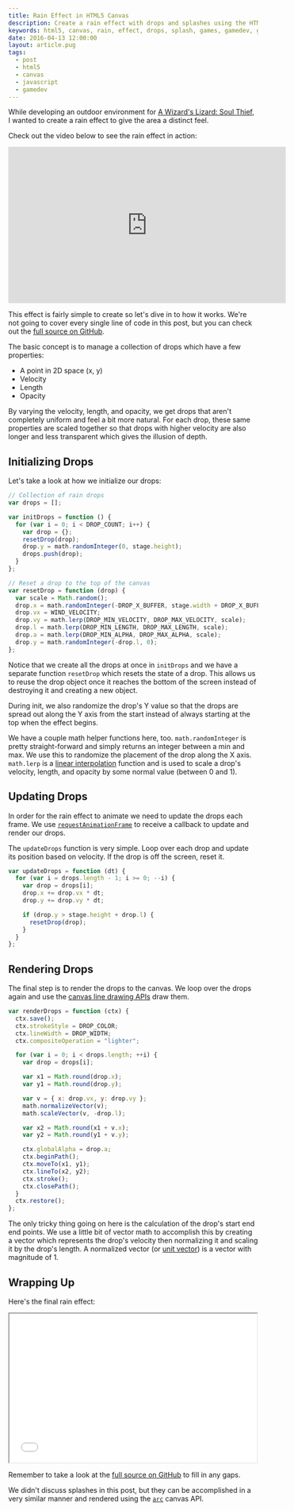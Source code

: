 ```yaml
---
title: Rain Effect in HTML5 Canvas
description: Create a rain effect with drops and splashes using the HTML5 canvas element and JavaScript.
keywords: html5, canvas, rain, effect, drops, splash, games, gamedev, game development, javascript
date: 2016-04-13 12:00:00
layout: article.pug
tags:
  - post
  - html5
  - canvas
  - javascript
  - gamedev
---
```

While developing an outdoor environment for [A Wizard's Lizard: Soul Thief][1], I wanted to create a rain effect to give the area a distinct feel.

Check out the video below to see the rain effect in action:

<iframe width="560" height="315" src="https://www.youtube.com/embed/EhVvrf5ahew" frameborder="0" allowfullscreen></iframe>

This effect is fairly simple to create so let's dive in to how it works. We're not going to cover every single line of code in this post, but you can check out the [full source on GitHub][2].

The basic concept is to manage a collection of drops which have a few properties:

* A point in 2D space (x, y)
* Velocity
* Length
* Opacity

By varying the velocity, length, and opacity, we get drops that aren't completely uniform and feel a bit more natural. For each drop, these same properties are scaled together so that drops with higher velocity are also longer and less transparent which gives the illusion of depth.

## Initializing Drops

Let's take a look at how we initialize our drops:

```js
// Collection of rain drops
var drops = [];

var initDrops = function () {
  for (var i = 0; i < DROP_COUNT; i++) {
    var drop = {};
    resetDrop(drop);
    drop.y = math.randomInteger(0, stage.height);
    drops.push(drop);
  }
};

// Reset a drop to the top of the canvas
var resetDrop = function (drop) {
  var scale = Math.random();
  drop.x = math.randomInteger(-DROP_X_BUFFER, stage.width + DROP_X_BUFFER);
  drop.vx = WIND_VELOCITY;
  drop.vy = math.lerp(DROP_MIN_VELOCITY, DROP_MAX_VELOCITY, scale);
  drop.l = math.lerp(DROP_MIN_LENGTH, DROP_MAX_LENGTH, scale);
  drop.a = math.lerp(DROP_MIN_ALPHA, DROP_MAX_ALPHA, scale);
  drop.y = math.randomInteger(-drop.l, 0);
};
```

Notice that we create all the drops at once in `initDrops` and we have a separate function `resetDrop` which resets the state of a drop. This allows us to reuse the drop object once it reaches the bottom of the screen instead of destroying it and creating a new object.

During init, we also randomize the drop's Y value so that the drops are spread out along the Y axis from the start instead of always starting at the top when the effect begins.

We have a couple math helper functions here, too. `math.randomInteger` is pretty straight-forward and simply returns an integer between a min and max. We use this to randomize the placement of the drop along the X axis. `math.lerp` is a [linear interpolation][3] function and is used to scale a drop's velocity, length, and opacity by some normal value (between 0 and 1).

## Updating Drops

In order for the rain effect to animate we need to update the drops each frame. We use [`requestAnimationFrame`][4] to receive a callback to update and render our drops.

The `updateDrops` function is very simple. Loop over each drop and update its position based on velocity. If the drop is off the screen, reset it.

```js
var updateDrops = function (dt) {
  for (var i = drops.length - 1; i >= 0; --i) {
    var drop = drops[i];
    drop.x += drop.vx * dt;
    drop.y += drop.vy * dt;

    if (drop.y > stage.height + drop.l) {
      resetDrop(drop);
    }
  }
};
```

## Rendering Drops

The final step is to render the drops to the canvas. We loop over the drops again and use the [canvas line drawing APIs][5] draw them.

```js
var renderDrops = function (ctx) {
  ctx.save();
  ctx.strokeStyle = DROP_COLOR;
  ctx.lineWidth = DROP_WIDTH;
  ctx.compositeOperation = "lighter";

  for (var i = 0; i < drops.length; ++i) {
    var drop = drops[i];

    var x1 = Math.round(drop.x);
    var y1 = Math.round(drop.y);

    var v = { x: drop.vx, y: drop.vy };
    math.normalizeVector(v);
    math.scaleVector(v, -drop.l);

    var x2 = Math.round(x1 + v.x);
    var y2 = Math.round(y1 + v.y);

    ctx.globalAlpha = drop.a;
    ctx.beginPath();
    ctx.moveTo(x1, y1);
    ctx.lineTo(x2, y2);
    ctx.stroke();
    ctx.closePath();
  }
  ctx.restore();
};
```

The only tricky thing going on here is the calculation of the drop's start end end points. We use a little bit of vector math to accomplish this by creating a vector which represents the drop's velocity then normalizing it and scaling it by the drop's length. A normalized vector (or [unit vector][6]) is a vector with magnitude of 1.

## Wrapping Up

Here's the final rain effect:

<iframe src="/sandbox/canvas-rain-demo/" width="500" height="300"></iframe>

Remember to take a look at the [full source on GitHub][2] to fill in any gaps.

We didn't discuss splashes in this post, but they can be accomplished in a very similar manner and rendered using the [`arc`][7] canvas API.

[1]: http://store.steampowered.com/app/373470
[2]: https://github.com/geoffb/canvas-rain-demo
[3]: https://en.wikipedia.org/wiki/Linear_interpolation
[4]: https://developer.mozilla.org/en-US/docs/Web/API/window/requestAnimationFrame
[5]: https://developer.mozilla.org/en-US/docs/Web/API/CanvasRenderingContext2D/lineTo
[6]: https://en.wikipedia.org/wiki/Unit_vector
[7]: https://developer.mozilla.org/en-US/docs/Web/API/CanvasRenderingContext2D/arc
